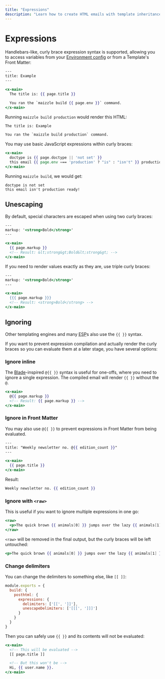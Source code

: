 ```yaml
---
title: "Expressions"
description: "Learn how to create HTML emails with template inheritance in Maizzle."
---
```


# Expressions

Handlebars-like, curly brace expression syntax is supported, allowing you to access variables from your [Environment config](/docs/environments) or from a Template's Front Matter:

```hbs [src/templates/example.html]
---
title: Example
---

<x-main>
  The title is: {{ page.title }}

  You ran the `maizzle build {{ page.env }}` command.
</x-main>
```

Running `maizzle build production` would render this HTML:

```xml
The title is: Example

You ran the `maizzle build production` command.
```

You may use basic JavaScript expressions within curly braces:

```hbs [src/templates/example.html]
<x-main>
  doctype is {{ page.doctype || 'not set' }}
  this email {{ page.env === 'production' ? "is" : "isn't" }} production ready!
</x-main>
```

Running `maizzle build`, we would get:

```
doctype is not set
this email isn't production ready!
```

## Unescaping

By default, special characters are escaped when using two curly braces:

```hbs [src/templates/example.html]
---
markup: '<strong>Bold</strong>'
---

<x-main>
  {{ page.markup }}
  <!-- Result: &lt;strong&gt;Bold&lt;strong&gt; -->
</x-main>
```

If you need to render values exactly as they are, use triple curly braces:

```hbs [src/templates/example.html]
---
markup: '<strong>Bold</strong>'
---

<x-main>
  {{{ page.markup }}}
  <!-- Result: <strong>Bold</strong> -->
</x-main>
```

## Ignoring

Other templating engines and many <abbr title="Email Service Provider">ESP</abbr>s also use the `{{ }}` syntax.

If you want to prevent expression compilation and actually render the curly braces so you can evaluate them at a later stage, you have several options:

### Ignore inline

The [Blade](https://laravel.com/docs/blade)-inspired `@{{ }}` syntax is useful for one-offs, where you need to ignore a single expression. The compiled email will render `{{ }}` without the `@`.

```hbs [src/templates/example.html]
<x-main>
  @{{ page.markup }}
  <!-- Result: {{ page.markup }} -->
</x-main>
```

### Ignore in Front Matter

You may also use `@{{ }}` to prevent expressions in Front Matter from being evaluated.

```hbs [src/templates/example.html]
---
title: "Weekly newsletter no. @{{ edition_count }}"
---

<x-main>
  {{ page.title }}
</x-main>
```

Result:

```hbs [build_production/example.html]
Weekly newsletter no. {{ edition_count }}
```

### Ignore with `<raw>`

This is useful if you want to ignore multiple expressions in one go:

```hbs [src/templates/example.html]
<raw>
  <p>The quick brown {{ animals[0] }} jumps over the lazy {{ animals[1] }}.</p>
</raw>
```

`<raw>` will be removed in the final output, but the curly braces will be left untouched:

```hbs [build_production/example.html]
<p>The quick brown {{ animals[0] }} jumps over the lazy {{ animals[1] }}.</p>
```

### Change delimiters

You can change the delimiters to something else, like `[[ ]]`:

```js [config.js]
module.exports = {
  build: {
    posthtml: {
      expressions: {
        delimiters: ['[[', ']]'],
        unescapeDelimiters: ['[[[', ']]]']
      }
    }
  }
}
```

Then you can safely use `{{ }}` and its contents will not be evaluated:

```hbs [src/templates/example.html]
<x-main>
  <!-- This will be evaluated -->
  [[ page.title ]]

  <!-- But this won't be -->
  Hi, {{ user.name }}.
</x-main>
```
